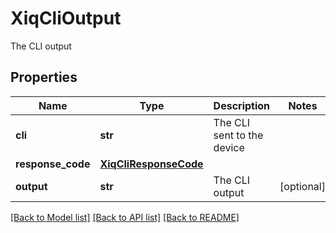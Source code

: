 # XiqCliOutput

The CLI output
## Properties
Name | Type | Description | Notes
------------ | ------------- | ------------- | -------------
**cli** | **str** | The CLI sent to the device | 
**response_code** | [**XiqCliResponseCode**](XiqCliResponseCode.md) |  | 
**output** | **str** | The CLI output | [optional] 

[[Back to Model list]](../README.md#documentation-for-models) [[Back to API list]](../README.md#documentation-for-api-endpoints) [[Back to README]](../README.md)


